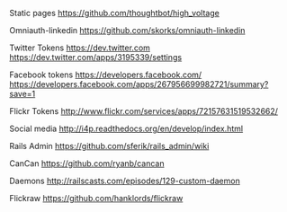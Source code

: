 Static pages 
https://github.com/thoughtbot/high_voltage

Omniauth-linkedin
https://github.com/skorks/omniauth-linkedin

Twitter Tokens
https://dev.twitter.com
https://dev.twitter.com/apps/3195339/settings

Facebook tokens
https://developers.facebook.com/
https://developers.facebook.com/apps/267956699982721/summary?save=1

Flickr Tokens
http://www.flickr.com/services/apps/72157631519532662/

Social media
http://i4p.readthedocs.org/en/develop/index.html

Rails Admin
https://github.com/sferik/rails_admin/wiki

CanCan
https://github.com/ryanb/cancan

Daemons
http://railscasts.com/episodes/129-custom-daemon

Flickraw
https://github.com/hanklords/flickraw

